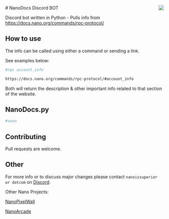 <img src="icon.png" align="right" />
# NanoDocs Discord BOT

Discord bot written in Python - Pulls info from https://docs.nano.org/commands/rpc-protocol/

## How to use

The info can  be called using either a command or sending a link. 

See examples below: 


```bash
#rpc account_info

https://docs.nano.org/commands/rpc-protocol/#account_info
```
Both will return the description & other important info related to that section of the website.

## NanoDocs.py

```python
#soon

```

## Contributing
Pull requests are welcome. 

## Other
For more info or to discuss major changes please contact `nanoissuperior or dotcom` on [Discord](https://discordapp.com/invite/JphbBas).


Other Nano Projects:

[NanoPixelWall](https://nanopixelwall.com)

[NanoArcade](https://nanoarcade.org)
